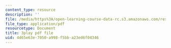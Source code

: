 ```yaml
---
content_type: resource
description: ''
file: /media/https%3A/open-learning-course-data-rc.s3.amazonaws.com/res-3-003-learn-to-build-your-own-videogame-with-the-unity-game-engine-and-microsoft-kinect-january-iap-2017/4d65e63e7050a998f5bba23ed6f04346_ZVnrpjIVU.pdf
file_type: application/pdf
resourcetype: Document
title: 3play pdf file
uid: 4d65e63e-7050-a998-f5bb-a23ed6f04346
---
```

